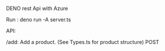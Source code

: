 DENO rest Api with Azure

Run : 
deno run -A server.ts

API:

/add: Add a product. (See Types.ts for product structure)       POST
 
